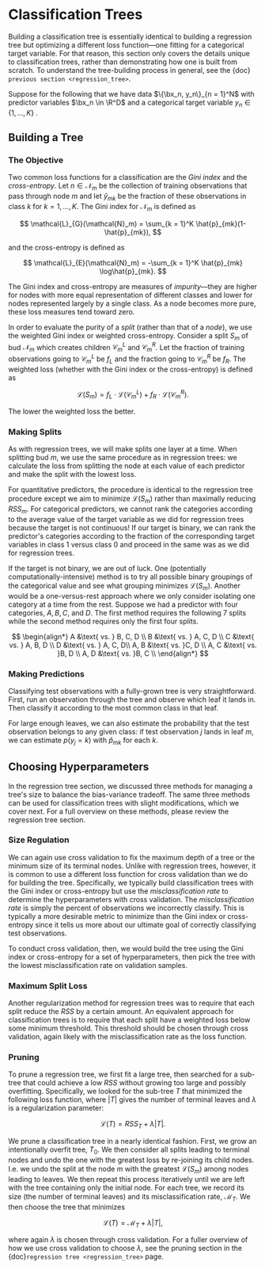 # Classification Trees

$$
\newcommand{\sumN}{\sum_{n = 1}^N}
\newcommand{\sumn}{\sum_n}
\newcommand{\prodN}{\prod_{n = 1}^N}
\newcommand{\by}{\mathbf{y}} \newcommand{\bX}{\mathbf{X}}
\newcommand{\bx}{\mathbf{x}}
\newcommand{\bbeta}{\boldsymbol{\beta}}
\newcommand{\btheta}{\boldsymbol{\theta}}
\newcommand{\bbetahat}{\boldsymbol{\hat{\beta}}}
\newcommand{\bthetahat}{\boldsymbol{\hat{\theta}}}
\newcommand{\bSigma}{\boldsymbol{\Sigma}}
\newcommand{\bT}{\mathbf{T}}
\newcommand{\dadb}[2]{\frac{\partial #1}{\partial #2}}
\newcommand{\iid}{\overset{\small{\text{i.i.d.}}}{\sim}}
$$

Building a classification tree is essentially identical to building a regression tree but optimizing a different loss function—one fitting for a categorical target variable. For that reason, this section only covers the details unique to classification trees, rather than demonstrating how one is built from scratch. To understand the tree-building process in general, see the {doc}` previous section <regression_tree>`.

Suppose for the following that we have data $\{\bx_n, y_n\}_{n = 1}^N$ with predictor variables $\bx_n \in \R^D$ and a categorical target variable $y_n \in \{1, \dots, K\}$ . 



## Building a Tree



### The Objective

Two common loss functions for a classification are the *Gini index* and the *cross-entropy*. Let $n \in \mathcal{N}_m$ be the collection of training observations that pass through node $m$ and let $\hat{y}_{mk}$ be the fraction of these observations in class $k$ for $k = 1, \dots, K$. The Gini index for $\mathcal{N}_m$ is defined as


$$
\mathcal{L}_{G}(\mathcal{N}_m) = \sum_{k = 1}^K \hat{p}_{mk}(1-\hat{p}_{mk}),
$$


and the cross-entropy is defined as 


$$
\mathcal{L}_{E}(\mathcal{N}_m) = -\sum_{k = 1}^K \hat{p}_{mk} \log\hat{p}_{mk}.
$$

The Gini index and cross-entropy are measures of *impurity*—they are higher for nodes with more equal representation of different classes and lower for nodes represented largely by a single class. As a node becomes more pure, these loss measures tend toward zero.  

In order to evaluate the purity of a *split* (rather than that of a *node*), we use the weighted Gini index or weighted cross-entropy. Consider a split $S_m$ of bud $\mathcal{N}_m$ which creates children $\mathcal{C}_m^L$ and $\mathcal{C}_m^R$. Let the fraction of training observations going to $\mathcal{C}_m^L$ be $f_L$ and the fraction going to $\mathcal{C}_m^R$ be $f_R$. The weighted loss (whether with the Gini index or the cross-entropy) is defined as


$$
\mathcal{L}(S_m) = f_L\cdot \mathcal{L}(\mathcal{C}_m^L) +  f_R\cdot \mathcal{L}(\mathcal{C}_m^R).
$$


The lower the weighted loss the better. 



### Making Splits

As with regression trees, we will make splits one layer at a time. When splitting bud $m$, we use the same procedure as in regression trees: we calculate the loss from splitting the node at each value of each predictor and make the split with the lowest loss. 

For quantitative predictors, the procedure is identical to the regression tree procedure except we aim to minimize $\mathcal{L}(S_m)$ rather than maximally reducing $RSS_m$. For categorical predictors, we cannot rank the categories according to the average value of the target variable as we did for regression trees because the target is not continuous! If our target is binary, we can rank the predictor's categories according to the fraction of the corresponding target variables in class $1$ versus class $0$ and proceed in the same was as we did for regression trees. 



If the target is not binary, we are out of luck. One (potentially computationally-intensive) method is to try all possible binary groupings of the categorical value and see what grouping minimizes $\mathcal{L}(S_m)$. Another would be a one-versus-rest approach where we only consider isolating one category at a time from the rest. Suppose we had a predictor with four categories, $A, B, C,$ and $D$. The first method requires the following 7 splits while the second method requires only the first four splits. 


$$
\begin{align*}
A &\text{ vs. } B, C, D \\
B &\text{ vs. } A, C, D \\
C &\text{ vs. } A, B, D \\
D &\text{ vs. } A, C, D\\
A, B &\text{ vs. }C, D \\
A, C &\text{ vs. }B, D \\
A, D &\text{ vs. }B, C \\
\end{align*}
$$


### Making Predictions

Classifying test observations with a fully-grown tree is very straightforward. First, run an observation through the tree and observe which leaf it lands in. Then classify it according to the most common class in that leaf. 

For large enough leaves, we can also estimate the probability that the test observation belongs to any given class: if test observation $j$ lands in leaf $m$, we can estimate $p(y_j =  k)$ with $\hat{p}_{mk}$ for each $k$. 



## Choosing Hyperparameters 

In the regression tree section, we discussed three methods for managing a tree's size to balance the bias-variance tradeoff. The same three methods can be used for classification trees with slight modifications, which we cover next. For a full overview on these methods, please review the regression tree section. 



### Size Regulation

We can again use cross validation to fix the maximum depth of a tree or the minimum size of its terminal nodes. Unlike with regression trees, however, it is common to use a different loss function for cross validation than we do for building the tree. Specifically, we typically build classification trees with the Gini index or cross-entropy but use the *misclassification rate* to determine the hyperparameters with cross validation. The *misclassification rate* is simply the percent of observations we incorrectly classify. This is typically a more desirable metric to minimize than the Gini index or cross-entropy since it tells us more about our ultimate goal of correctly classifying test observations. 

To conduct cross validation, then, we would build the tree using the Gini index or cross-entropy for a set of hyperparameters, then pick the tree with the lowest misclassification rate on validation samples. 



### Maximum Split Loss

Another regularization method for regression trees was to require that each split reduce the $RSS$ by a certain amount. An equivalent approach for classification trees is to require that each split have a weighted loss below some minimum threshold. This threshold should be chosen through cross validation, again likely with the misclassification rate as the loss function. 



### Pruning

To prune a regression tree, we first fit a large tree, then searched for a sub-tree that could achieve a low $RSS$ without growing too large and possibly overfitting. Specifically, we looked for the sub-tree $T$ that minimized the following loss function, where $|T|$ gives the number of terminal leaves and $\lambda$ is a regularization parameter:


$$
\mathcal{L}(T) = RSS_T + \lambda|T|.
$$


We prune a classification tree in a nearly identical fashion. First, we grow an intentionally overfit tree, $T_0$. We then consider all splits leading to terminal nodes and undo the one with the greatest loss by re-joining its child nodes. I.e. we undo the split at the node $m$ with the greatest $\mathcal{L}(S_m)$ among nodes leading to leaves. We then repeat this process iteratively until we are left with the tree containing only the initial node. For each tree, we record its size (the number of terminal leaves) and its misclassification rate, $\mathcal{M}_T$. We then choose the tree that minimizes 


$$
\mathcal{L}(T) = \mathcal{M}_T + \lambda|T|, 
$$


where again $\lambda$ is chosen through cross validation. For a fuller overview of how we use cross validation to choose $\lambda$, see the pruning section in the {doc}`regression tree <regression_tree>` page. 